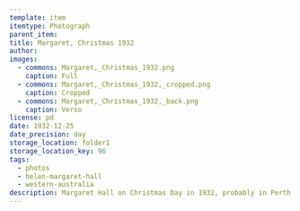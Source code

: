 ```yaml
---
template: item
itemtype: Photograph
parent_item: 
title: Margaret, Christmas 1932
author: 
images:
  - commons: Margaret,_Christmas_1932.png
    caption: Full
  - commons: Margaret,_Christmas_1932,_cropped.png
    caption: Cropped
  - commons: Margaret,_Christmas_1932,_back.png
    caption: Verso
license: pd
date: 1932-12-25
date_precision: day
storage_location: folder1
storage_location_key: 96
tags:
  - photos
  - helen-margaret-hall
  - western-australia
description: Margaret Hall on Christmas Day in 1932, probably in Perth.
---
```


